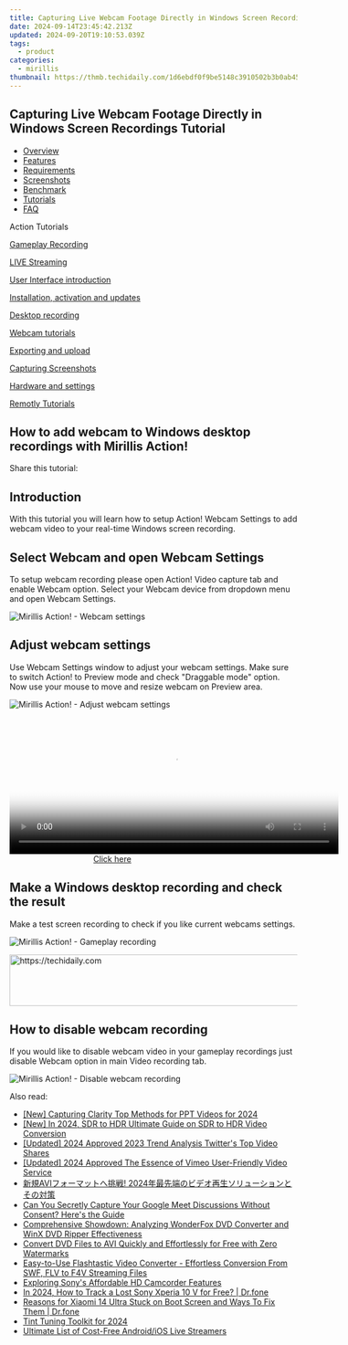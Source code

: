 ```yaml
---
title: Capturing Live Webcam Footage Directly in Windows Screen Recordings Tutorial
date: 2024-09-14T23:45:42.213Z
updated: 2024-09-20T19:10:53.039Z
tags:
  - product
categories:
  - mirillis
thumbnail: https://thmb.techidaily.com/1d6ebdf0f9be5148c3910502b3b0ab4551af7a691410cfb2889b0e38a1326e66.jpg
---
```


## Capturing Live Webcam Footage Directly in Windows Screen Recordings Tutorial

* [Overview](https://tools.techidaily.com/mirillis/products/)
* [Features](https://tools.techidaily.com/mirillis/products/)
* [Requirements](https://tools.techidaily.com/mirillis/products/)
* [Screenshots](https://tools.techidaily.com/mirillis/products/)
* [Benchmark](https://tools.techidaily.com/mirillis/products/)
* [Tutorials](https://tools.techidaily.com/mirillis/products/)
* [FAQ](https://tools.techidaily.com/mirillis/products/)

Action Tutorials

[Gameplay Recording](https://tools.techidaily.com/mirillis/products/) 

[LIVE Streaming](https://tools.techidaily.com/mirillis/products/) 

[User Interface introduction](https://tools.techidaily.com/mirillis/products/) 

[Installation, activation and updates](https://tools.techidaily.com/mirillis/products/) 

[Desktop recording](https://tools.techidaily.com/mirillis/products/) 

[Webcam tutorials](https://tools.techidaily.com/mirillis/products/) 

[Exporting and upload](https://tools.techidaily.com/mirillis/products/) 

[Capturing Screenshots](https://tools.techidaily.com/mirillis/products/) 

[Hardware and settings](https://tools.techidaily.com/mirillis/products/) 

[Remotly Tutorials](https://remotly.com/tutorials/getting-started-with-remotly-for-windows-pc) 

## How to add webcam to Windows desktop recordings with Mirillis Action! 

  
 Share this tutorial:

##  Introduction 

 With this tutorial you will learn how to setup Action! Webcam Settings to add webcam video to your real-time Windows screen recording.

##  Select Webcam and open Webcam Settings 

 To setup webcam recording please open Action! Video capture tab and enable Webcam option. Select your Webcam device from dropdown menu and open Webcam Settings.

![Mirillis Action! - Webcam settings](https://mirillis.com/res/old/gfx/tutorials/webcams/mirillis_action_webcam_settings.jpg "Action! Webcam Settings") 

##  Adjust webcam settings 

 Use Webcam Settings window to adjust your webcam settings. Make sure to switch Action! to Preview mode and check "Draggable mode" option. Now use your mouse to move and resize webcam on Preview area.

![Mirillis Action! - Adjust webcam settings](https://mirillis.com/res/old/gfx/tutorials/webcams/mirillis_action_webcam_always_record.jpg "Adjust webcam settings") 

<!-- affiliate ads begin -->
<span id="1983582">
					<video width="576" height="240" style="cursor:pointer"
           poster="//a.impactradius-go.com/display-clicktoplayimage/1983582.png"
           onclick="if(!this.playClicked){this.play();this.setAttribute('controls',true);this.playClicked=true;}">
	   <source src="//a.impactradius-go.com/display-ad/22993-1983582">
	   <img src="//a.impactradius-go.com/display-clicktoplayimage/1983582.png" style="border: none; height: 100%; width: 100%; object-fit: contain">
	</video>
	<div style="width:360px;text-align:center"><a href="javascript:window.open(decodeURIComponent('https%3A%2F%2Fhomestyler.sjv.io%2Fc%2F5597632%2F1983582%2F22993'), '_blank');void(0);">Click here</a></div>
</span>
<img height="0" width="0" src="https://imp.pxf.io/i/5597632/1983582/22993" style="position:absolute;visibility:hidden;" border="0" />
<!-- affiliate ads end -->

## Make a Windows desktop recording and check the result 

 Make a test screen recording to check if you like current webcams settings. 

![Mirillis Action! - Gameplay recording](https://mirillis.com/res/old/gfx/tutorials/webcams/mirillis_action_webcam_desktop_recording_playback_webcam.jpg "Gameplay recording") 

<!-- affiliate ads begin -->
<a href="https://appsumo.8odi.net/c/5597632/2094429/7443" target="_top" id="2094429">
  <img src="//a.impactradius-go.com/display-ad/7443-2094429" border="0" alt="https://techidaily.com" width="728" height="90"/>
</a>
<img height="0" width="0" src="https://appsumo.8odi.net/i/5597632/2094429/7443" style="position:absolute;visibility:hidden;" border="0" />
<!-- affiliate ads end -->

## How to disable webcam recording 

 If you would like to disable webcam video in your gameplay recordings just disable Webcam option in main Video recording tab. 

![Mirillis Action! - Disable webcam recording](https://mirillis.com/res/old/gfx/tutorials/webcams/mirillis_action_webcam_disable_webcam1.jpg "Webcam recording disabled")

<ins class="adsbygoogle"
     style="display:block"
     data-ad-format="autorelaxed"
     data-ad-client="ca-pub-7571918770474297"
     data-ad-slot="1223367746"></ins>

<ins class="adsbygoogle"
     style="display:block"
     data-ad-client="ca-pub-7571918770474297"
     data-ad-slot="8358498916"
     data-ad-format="auto"
     data-full-width-responsive="true"></ins>

<span class="atpl-alsoreadstyle">Also read:</span>
<div><ul>
<li><a href="https://on-screen-recording.techidaily.com/new-capturing-clarity-top-methods-for-ppt-videos-for-2024/"><u>[New] Capturing Clarity Top Methods for PPT Videos for 2024</u></a></li>
<li><a href="https://fox-glue.techidaily.com/new-in-2024-sdr-to-hdr-ultimate-guide-on-sdr-to-hdr-video-conversion/"><u>[New] In 2024, SDR to HDR Ultimate Guide on SDR to HDR Video Conversion</u></a></li>
<li><a href="https://twitter-videos.techidaily.com/updated-2024-approved-2023-trend-analysis-twitters-top-video-shares/"><u>[Updated] 2024 Approved 2023 Trend Analysis Twitter's Top Video Shares</u></a></li>
<li><a href="https://vimeo-videos.techidaily.com/updated-2024-approved-the-essence-of-vimeo-user-friendly-video-service/"><u>[Updated] 2024 Approved The Essence of Vimeo User-Friendly Video Service</u></a></li>
<li><a href="https://win-great.techidaily.com/avi-2024/"><u>新規AVIフォーマットへ挑戦! 2024年最先端のビデオ再生ソリューションとその対策</u></a></li>
<li><a href="https://win-great.techidaily.com/can-you-secretly-capture-your-google-meet-discussions-without-consent-heres-the-guide/"><u>Can You Secretly Capture Your Google Meet Discussions Without Consent? Here's the Guide</u></a></li>
<li><a href="https://win-great.techidaily.com/comprehensive-showdown-analyzing-wonderfox-dvd-converter-and-winx-dvd-ripper-effectiveness/"><u>Comprehensive Showdown: Analyzing WonderFox DVD Converter and WinX DVD Ripper Effectiveness</u></a></li>
<li><a href="https://win-great.techidaily.com/convert-dvd-files-to-avi-quickly-and-effortlessly-for-free-with-zero-watermarks/"><u>Convert DVD Files to AVI Quickly and Effortlessly for Free with Zero Watermarks</u></a></li>
<li><a href="https://win-great.techidaily.com/easy-to-use-flashtastic-video-converter-effortless-conversion-from-swf-flv-to-f4v-streaming-files/"><u>Easy-to-Use Flashtastic Video Converter - Effortless Conversion From SWF, FLV to F4V Streaming Files</u></a></li>
<li><a href="https://buynow-info.techidaily.com/exploring-sonys-affordable-hd-camcorder-features/"><u>Exploring Sony's Affordable HD Camcorder Features</u></a></li>
<li><a href="https://android-location-track.techidaily.com/in-2024-how-to-track-a-lost-sony-xperia-10-v-for-free-drfone-by-drfone-virtual-android/"><u>In 2024, How to Track a Lost Sony Xperia 10 V for Free? | Dr.fone</u></a></li>
<li><a href="https://fix-guide.techidaily.com/reasons-for-xiaomi-14-ultra-stuck-on-boot-screen-and-ways-to-fix-them-drfone-by-drfone-fix-android-problems-fix-android-problems/"><u>Reasons for Xiaomi 14 Ultra Stuck on Boot Screen and Ways To Fix Them | Dr.fone</u></a></li>
<li><a href="https://some-skills.techidaily.com/tint-tuning-toolkit-for-2024/"><u>Tint Tuning Toolkit for 2024</u></a></li>
<li><a href="https://extra-information.techidaily.com/ultimate-list-of-cost-free-androidios-live-streamers/"><u>Ultimate List of Cost-Free Android/iOS Live Streamers</u></a></li>
</ul></div>

